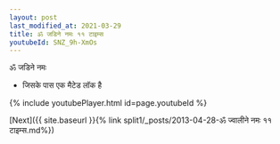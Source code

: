 ```yaml
---
layout: post
last_modified_at: 2021-03-29
title: ॐ जडिने नमः ११ टाइम्स
youtubeId: SNZ_9h-XmOs
---
```

 
 
 ॐ जडिने नमः  
 
 -  जिसके पास एक मैटेड लॉक है 
 
  
 
  
 
 
 
 
 
 


{% include youtubePlayer.html id=page.youtubeId %}
 
[Next]({{ site.baseurl }}{% link  split1/_posts/2013-04-28-ॐ ज्वालीने नमः ११ टाइम्स.md%})
 
